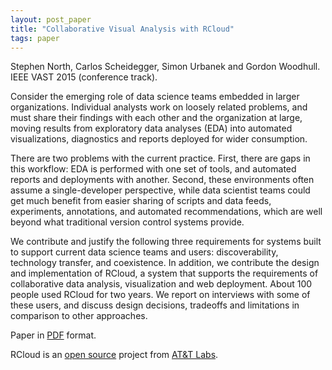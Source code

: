 ```yaml
---
layout: post_paper
title: "Collaborative Visual Analysis with RCloud"
tags: paper
---
```


Stephen North, Carlos Scheidegger, Simon Urbanek and Gordon
Woodhull. IEEE VAST 2015 (conference track).

Consider the emerging role of data science teams embedded in larger
organizations. Individual analysts work on loosely related problems,
and must share their findings with each other and the organization at
large, moving results from exploratory data analyses (EDA) into
automated visualizations, diagnostics and reports deployed for wider
consumption.

There are two problems with the current practice. First,
there are gaps in this workflow: EDA is performed with one set of
tools, and automated reports and deployments with another. Second,
these environments often assume a single-developer perspective, while
data scientist teams could get much benefit from easier sharing of
scripts and data feeds, experiments, annotations, and automated
recommendations, which are well beyond what traditional version
control systems provide.

We contribute and justify the following three requirements for systems
built to support current data science teams and users:
discoverability, technology transfer, and coexistence. In addition, we
contribute the design and implementation of RCloud, a system that
supports the requirements of collaborative data analysis,
visualization and web deployment. About 100 people used RCloud for two
years. We report on interviews with some of these users, and discuss
design decisions, tradeoffs and limitations in comparison to other
approaches.

Paper in [PDF](http://cscheid.net/static/papers/vast_rcloud_2015.pdf) format.

RCloud is an [open source](http://github.com/att/rcloud) project from
[AT&T Labs](http://www.research.att.com).
